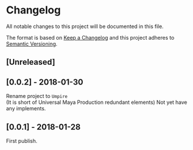 # Changelog

All notable changes to this project will be documented in this file.

The format is based on [Keep a Changelog](http://keepachangelog.com/en/1.0.0/)
and this project adheres to [Semantic Versioning](http://semver.org/spec/v2.0.0.html).

## [Unreleased]

## [0.0.2] - 2018-01-30

Rename project to `Umpire`</br>
(It is short of Universal Maya Production redundant elements)
Not yet have any implements.

## [0.0.1] - 2018-01-28

First publish.
